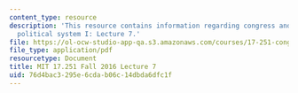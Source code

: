 ```yaml
---
content_type: resource
description: 'This resource contains information regarding congress and the american
  political system I: Lecture 7.'
file: https://ol-ocw-studio-app-qa.s3.amazonaws.com/courses/17-251-congress-and-the-american-political-system-i-fall-2016/76d4bac3295e6cdab06c14dbda6dfc1f_MIT17_251F16_Lec7.pdf
file_type: application/pdf
resourcetype: Document
title: MIT 17.251 Fall 2016 Lecture 7
uid: 76d4bac3-295e-6cda-b06c-14dbda6dfc1f
---
```

